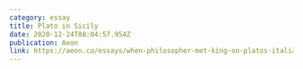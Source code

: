 ```yaml
---
category: essay
title: Plato in Sicily
date: 2020-12-24T08:04:57.954Z
publication: Aeon
link: https://aeon.co/essays/when-philosopher-met-king-on-platos-italian-voyages
---
```

